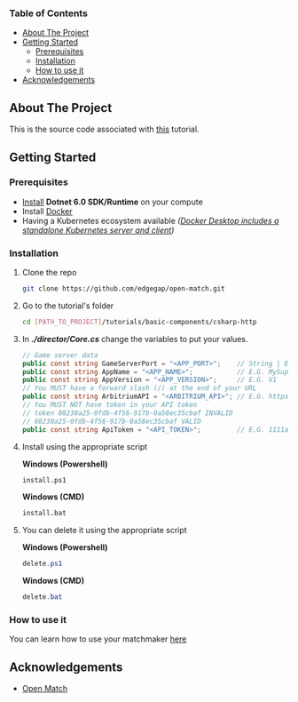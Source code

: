 ### Table of Contents

<!-- TABLE OF CONTENTS -->
* [About The Project](#about-the-project)
* [Getting Started](#getting-started)
    * [Prerequisites](#prerequisites)
    * [Installation](#installation)
    * [How to use it](#how-to-use-it)
* [Acknowledgements](#acknowledgements)



<!-- ABOUT THE PROJECT -->
## About The Project

This is the source code associated with [this](https://docs.edgegap.com/docs/openmatch/tutorials/basic/open-match-tutorial-basics-introduction) tutorial.



<!-- GETTING STARTED -->
## Getting Started

### Prerequisites

* [Install](https://dotnet.microsoft.com/download/dotnet/6.0) **Dotnet 6.0 SDK/Runtime** on your compute
* Install [Docker](https://docs.docker.com/docker-for-windows/install/)
* Having a Kubernetes ecosystem available _([Docker Desktop includes a standalone Kubernetes server and client](https://docs.docker.com/docker-for-windows/kubernetes/))_


### Installation

1. Clone the repo
   ```sh
   git clone https://github.com/edgegap/open-match.git
   ```
2. Go to the tutorial's folder
   ```sh
   cd [PATH_TO_PROJECT]/tutorials/basic-components/csharp-http
   ```
3. In ***./director/Core.cs*** change the variables to put your values.
    ```cs
    // Game server data
    public const string GameServerPort = "<APP_PORT>";    // String | E.G. 25565 
    public const string AppName = "<APP_NAME>";           // E.G. MySuperGame 
    public const string AppVersion = "<APP_VERSION>";     // E.G. V1
    // You MUST have a forward slash (/) at the end of your URL
    public const string ArbitriumAPI = "<ARBITRIUM_API>"; // E.G. https://api.edgegap.com/
    // You MUST NOT have token in your API token
    // token 08230a25-0fdb-4f56-917b-0a58ec35cbaf INVALID
    // 08230a25-0fdb-4f56-917b-0a58ec35cbaf VALID
    public const string ApiToken = "<API_TOKEN>";         // E.G. 1111aa11aa11111a1aa11111d111a111111111a1
    ```
4. Install using the appropriate script

    **Windows (Powershell)**
    ```sh
    install.ps1
    ```

    **Windows (CMD)**
    ```sh
    install.bat
    ```

5. You can delete it using the appropriate script

    **Windows (Powershell)**
    ```ps1
    delete.ps1
    ```

    **Windows (CMD)**
    ```ps1
    delete.bat
    ```

### How to use it

You can learn how to use your matchmaker [here](https://docs.edgegap.com/docs/openmatch/tutorials/basic/open-match-tutorial-basics-how-to-use-it)


## Acknowledgements
* [Open Match](https://openmatch.dev/site/docs/guides/)